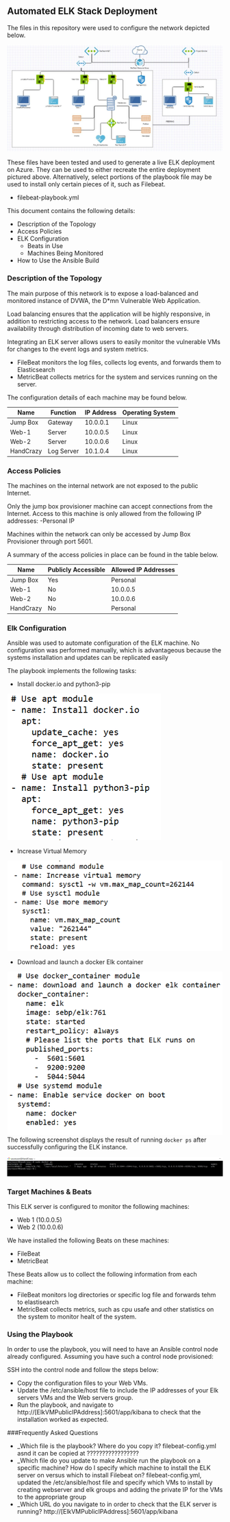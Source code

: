 ## Automated ELK Stack Deployment

The files in this repository were used to configure the network depicted below.

![diagram_filename.PNG](Diagram/diagram_filename.PNG)

These files have been tested and used to generate a live ELK deployment on Azure. They can be used to either recreate the entire deployment pictured above. Alternatively, select portions of the playbook file may be used to install only certain pieces of it, such as Filebeat.

  - filebeat-playbook.yml

This document contains the following details:
- Description of the Topology
- Access Policies
- ELK Configuration
  - Beats in Use
  - Machines Being Monitored
- How to Use the Ansible Build


### Description of the Topology

The main purpose of this network is to expose a load-balanced and monitored instance of DVWA, the D*mn Vulnerable Web Application.

Load balancing ensures that the application will be highly responsive, in addition to restricting access to the network. Load balancers ensure availability through distribution of incoming date to web servers. 

Integrating an ELK server allows users to easily monitor the vulnerable VMs for changes to the event logs and system metrics.
- FileBeat monitors the log files, collects log events, and forwards them to Elasticsearch
- MetricBeat collects metrics for the system and services running on the server. 

The configuration details of each machine may be found below.

| Name      | Function   | IP Address | Operating System |
|-----------|------------|------------|------------------|
| Jump Box  | Gateway    | 10.0.0.1   | Linux            |
| Web-1     | Server     | 10.0.0.5   | Linux            |
| Web-2     | Server     | 10.0.0.6   | Linux            |
| HandCrazy | Log Server | 10.1.0.4   | Linux            |

### Access Policies

The machines on the internal network are not exposed to the public Internet. 

Only the jump box provisioner machine can accept connections from the Internet. Access to this machine is only allowed from the following IP addresses:
-Personal IP

Machines within the network can only be accessed by Jump Box Provisioner through port 5601.

A summary of the access policies in place can be found in the table below.

| Name      | Publicly Accessible | Allowed IP Addresses |
|-----------|---------------------|----------------------|
| Jump Box  | Yes                 | Personal             |
| Web-1     | No                  | 10.0.0.5             |
| Web-2     | No                  | 10.0.0.6             |
| HandCrazy | No                  | Personal             |

### Elk Configuration

Ansible was used to automate configuration of the ELK machine. No configuration was performed manually, which is advantageous because the systems installation and updates can be replicated easily

The playbook implements the following tasks:
- Install docker.io and python3-pip

![DockerPython.PNG](Images/DockerPython.PNG)

- Increase Virtual Memory 

![IncreaserMemory.PNG](Images/IncreaserMemory.PNG)

- Download and launch a docker Elk container

![LaunchDocker.PNG](Images/LaunchDocker.PNG)
The following screenshot displays the result of running `docker ps` after successfully configuring the ELK instance.

![docker_ps_output.PNG](Images/docker_ps_output.PNG)

### Target Machines & Beats
This ELK server is configured to monitor the following machines:
- Web 1 (10.0.0.5)
- Web 2 (10.0.0.6)

We have installed the following Beats on these machines:
- FileBeat
- MetricBeat

These Beats allow us to collect the following information from each machine:
- FileBeat monitors log directories or specific log file  and forwards tehm to elastisearch
- MetricBeat collects metrics, such as cpu usafe and other statistics on the system to monitor healt of the system. 

### Using the Playbook
In order to use the playbook, you will need to have an Ansible control node already configured. Assuming you have such a control node provisioned: 

SSH into the control node and follow the steps below:
- Copy the configuration files to your Web VMs.
- Update the /etc/ansible/host file to include the IP addresses of your Elk servers VMs and the Web servers group. 
- Run the playbook, and navigate to http://[ElkVMPublicIPAddress]:5601/app/kibana to check that the installation worked as expected.

###Frequently Asked Questions
- _Which file is the playbook? Where do you copy it? filebeat-config.yml asnd it can be copied at ?????????????????
- _Which file do you update to make Ansible run the playbook on a specific machine? How do I specify which machine to install the ELK server on versus which to install Filebeat on?
filebeat-config.yml,  updated the /etc/ansible/host file and specify which VMs to install by creating webserver and elk groups and adding the private IP for the VMs to the appropriate group
- _Which URL do you navigate to in order to check that the ELK server is running? http://[ElkVMPublicIPAddress]:5601/app/kibana 


